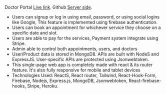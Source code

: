 Doctor Portal [Live link](https://doctor-portal-3890e.web.app/).
Github [Server side](https://github.com/asadjulhas/doctors-portal-server).

* Users can signup or log in using email, password, or using social logins like Google, This feature is
implemented using firebase authentication.
* Users can book an appointment for whichever service they choose on a specific date and slot.
* Users are able to pay for the services, Payment system integrate using Stripe.
* Admin able to control both appointments, users, and doctors
* User/Product data is stored in MongoD8. APIs are built with NodeS and ExpressJS. User-specific
APIs are protected using Jsonwebtoken.
* This single-page web app is completely made with react & its router feature. It's also fully
responsive for mobile and tablet devices
* Technologies Used: ReactS, React router, Tailwind, React-Hook-Form, Firebase, Nodejs,
Express.js, MongoDB, Jsonwebtoken, React-firebase-hooks, Stripe, Heroku.